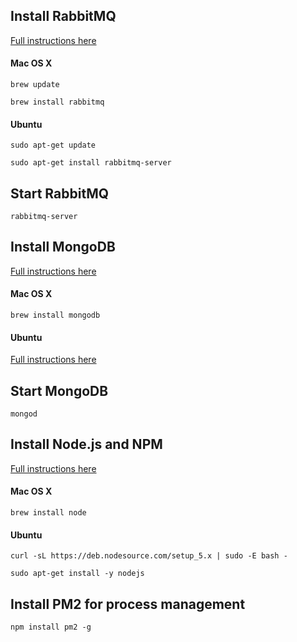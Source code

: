 ## Install RabbitMQ
[Full instructions here](http://www.rabbitmq.com/download.html)

#### Mac OS X
`brew update`

`brew install rabbitmq`

#### Ubuntu
`sudo apt-get update`

`sudo apt-get install rabbitmq-server`

## Start RabbitMQ
`rabbitmq-server`

## Install MongoDB
[Full instructions here](https://docs.mongodb.org/manual/installation/)

#### Mac OS X
`brew install mongodb`

#### Ubuntu
[Full instructions here](https://docs.mongodb.org/manual/tutorial/install-mongodb-on-ubuntu/)

## Start MongoDB
`mongod`

## Install Node.js and NPM
[Full instructions here](https://nodejs.org/en/download/package-manager/)

#### Mac OS X
`brew install node`

#### Ubuntu
`curl -sL https://deb.nodesource.com/setup_5.x | sudo -E bash -`

`sudo apt-get install -y nodejs`

## Install PM2 for process management
`npm install pm2 -g`
